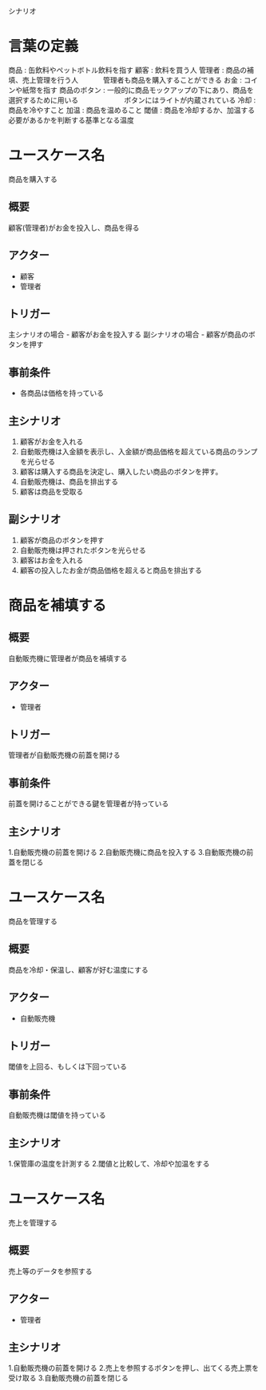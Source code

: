 シナリオ


# 言葉の定義

商品 : 缶飲料やペットボトル飲料を指す
顧客 : 飲料を買う人
管理者 : 商品の補填、売上管理を行う人
　　　   管理者も商品を購入することができる
お金 : コインや紙幣を指す
商品のボタン : 一般的に商品モックアップの下にあり、商品を選択するために用いる
　　　　　　   ボタンにはライトが内蔵されている
冷却 : 商品を冷やすこと
加温 : 商品を温めること
閾値 : 商品を冷却するか、加温する必要があるかを判断する基準となる温度

# ユースケース名

商品を購入する

## 概要

顧客(管理者)がお金を投入し、商品を得る

## アクター

- 顧客 
- 管理者

## トリガー

主シナリオの場合 - 顧客がお金を投入する
副シナリオの場合 - 顧客が商品のボタンを押す

## 事前条件

- 各商品は価格を持っている

## 主シナリオ

1. 顧客がお金を入れる
2. 自動販売機は入金額を表示し、入金額が商品価格を超えている商品のランプを光らせる
3. 顧客は購入する商品を決定し、購入したい商品のボタンを押す。
4. 自動販売機は、商品を排出する
5. 顧客は商品を受取る

## 副シナリオ

1. 顧客が商品のボタンを押す
2. 自動販売機は押されたボタンを光らせる
3. 顧客はお金を入れる
4. 顧客の投入したお金が商品価格を超えると商品を排出する

# 商品を補填する

## 概要

自動販売機に管理者が商品を補填する

## アクター

- 管理者

## トリガー

管理者が自動販売機の前蓋を開ける

## 事前条件

前蓋を開けることができる鍵を管理者が持っている

## 主シナリオ

1.自動販売機の前蓋を開ける
2.自動販売機に商品を投入する
3.自動販売機の前蓋を閉じる

# ユースケース名

商品を管理する

## 概要

商品を冷却・保温し、顧客が好む温度にする

## アクター

- 自動販売機

## トリガー

閾値を上回る、もしくは下回っている

## 事前条件

自動販売機は閾値を持っている

## 主シナリオ

1.保管庫の温度を計測する
2.閾値と比較して、冷却や加温をする

# ユースケース名

売上を管理する

## 概要

売上等のデータを参照する

## アクター

- 管理者

## 主シナリオ

1.自動販売機の前蓋を開ける
2.売上を参照するボタンを押し、出てくる売上票を受け取る
3.自動販売機の前蓋を閉じる



